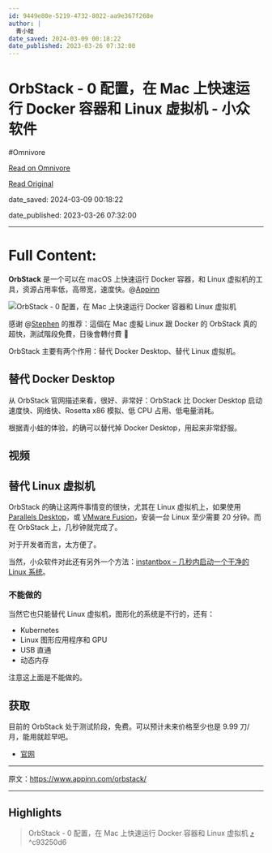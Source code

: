 ```yaml
---
id: 9449e80e-5219-4732-8022-aa9e367f268e
author: |
  青小蛙
date_saved: 2024-03-09 00:18:22
date_published: 2023-03-26 07:32:00
---
```


# OrbStack - 0 配置，在 Mac 上快速运行 Docker 容器和 Linux 虚拟机 - 小众软件
#Omnivore

[Read on Omnivore](https://omnivore.app/me/orb-stack-0-mac-docker-linux-18e21a5dfe8)

[Read Original](https://www.appinn.com/orbstack/)

date_saved: 2024-03-09 00:18:22

date_published: 2023-03-26 07:32:00

--- 

# Full Content: 

**OrbStack** 是一个可以在 macOS 上快速运行 Docker 容器，和 Linux 虚拟机的工具，资源占用率低，高带宽，速度快。@[Appinn](https://www.appinn.com/orbstack/)

![OrbStack - 0 配置，在 Mac 上快速运行 Docker 容器和 Linux 虚拟机](https://proxy-prod.omnivore-image-cache.app/0x0,sCwELbsBzfeY911pJEw4VM2Hx4NzOwj6jptU-TEWxQ4Q/https://static1.appinn.com/images/202303/orbstack.jpg!o "OrbStack - 0 配置，在 Mac 上快速运行 Docker 容器和 Linux 虚拟机 1")

感谢 @[Stephen](https://twitter.com/jkgtw/status/1639248662458163201) 的推荐：這個在 Mac 虛擬 Linux 跟 Docker 的 OrbStack 真的超快，測試階段免費，日後會轉付費 🚀

OrbStack 主要有两个作用：替代 Docker Desktop、替代 Linux 虚拟机。

## 替代 Docker Desktop

从 OrbStack 官网描述来看，很好、非常好：OrbStack 比 Docker Desktop 启动速度快、网络快、Rosetta x86 模拟、低 CPU 占用、低电量消耗。

根据青小蛙的体验，的确可以替代掉 Docker Desktop，用起来非常舒服。

## 视频

## 替代 Linux 虚拟机

OrbStack 的确让这两件事情变的很快，尤其在 Linux 虚拟机上，如果使用 [Parallels Desktop](https://www.appinn.com/parallels-desktop-18-coupon-code/)，或 [VMware Fusion](https://www.appinn.com/vmware-fusion-12-2/)，安装一台 Linux 至少需要 20 分钟。而在 OrbStack 上，几秒钟就完成了。

对于开发者而言，太方便了。

当然，小众软件对此还有另外一个方法：[instantbox – 几秒内启动一个干净的 Linux 系统](https://www.appinn.com/instantbox/)。

### 不能做的

当然它也只能替代 Linux 虚拟机，图形化的系统是不行的，还有：

* Kubernetes
* Linux 图形应用程序和 GPU
* USB 直通
* 动态内存

注意这上面是不能做的。

## 获取

目前的 OrbStack 处于测试阶段，免费。可以预计未来价格至少也是 9.99 刀/月，能用就趁早吧。

* [官网](https://kutt.appinn.com/mmBNpX)

---

原文：https://www.appinn.com/orbstack/

---

## Highlights

> OrbStack - 0 配置，在 Mac 上快速运行 Docker 容器和 Linux 虚拟机 [⤴️](https://omnivore.app/me/orb-stack-0-mac-docker-linux-18e21a5dfe8#c93250d6-7279-4643-af25-a56eddd612b8)  ^c93250d6

